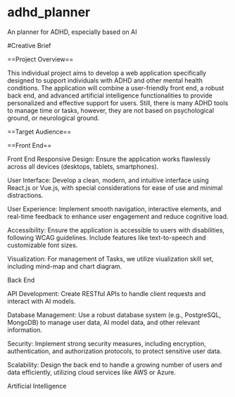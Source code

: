 # adhd_planner
An planner for ADHD, especially based on AI


#Creative Brief

==Project Overview==


This individual project aims to develop a web application specifically designed to support individuals with ADHD and other mental health conditions. The application will combine a user-friendly front end, a robust back end, and advanced artificial intelligence functionalities to provide personalized and effective support for users.
Still, there is many ADHD tools to manage time or tasks, however, they are not based on psychological ground, or neurological ground.


==Target Audience==


==Front End==


Front End
Responsive Design: Ensure the application works flawlessly across all devices (desktops, tablets, smartphones).  

User Interface: Develop a clean, modern, and intuitive interface using React.js or Vue.js, with special considerations for ease of use and minimal distractions.

User Experience: Implement smooth navigation, interactive elements, and real-time feedback to enhance user engagement and reduce cognitive load.

Accessibility: Ensure the application is accessible to users with disabilities, following WCAG guidelines. Include features like text-to-speech and customizable font sizes.

Visualization: For management of Tasks, we utilize viualization skill set, including mind-map and chart diagram.

Back End

API Development: Create RESTful APIs to handle client requests and interact with AI models.

Database Management: Use a robust database system (e.g., PostgreSQL, MongoDB) to manage user data, AI model data, and other relevant information.

Security: Implement strong security measures, including encryption, authentication, and authorization protocols, to protect sensitive user data.

Scalability: Design the back end to handle a growing number of users and data efficiently, utilizing cloud services like AWS or Azure.

Artificial Intelligence

